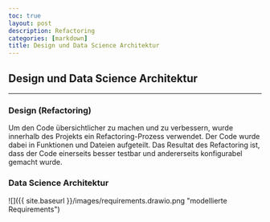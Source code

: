 ```yaml
---
toc: true
layout: post
description: Refactoring
categories: [markdown]
title: Design und Data Science Architektur
---
```

## Design und Data Science Architektur
---

### Design (Refactoring)

Um den Code übersichtlicher zu machen und zu verbessern, wurde innerhalb des Projekts ein Refactoring-Prozess verwendet. Der Code wurde dabei in Funktionen und Dateien aufgeteilt. Das Resultat des Refactoring ist, dass der Code einerseits besser testbar und andererseits konfigurabel gemacht wurde.

### Data Science Architektur


![]({{ site.baseurl }}/images/requirements.drawio.png "modellierte Requirements")
